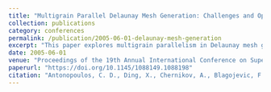 ```yaml
---
title: "Multigrain Parallel Delaunay Mesh Generation: Challenges and Opportunities for Multithreaded Architectures"
collection: publications
category: conferences
permalink: /publication/2005-06-01-delaunay-mesh-generation
excerpt: "This paper explores multigrain parallelism in Delaunay mesh generation and evaluates execution on multithreaded SMT-based systems, revealing opportunities for performance gains."
date: 2005-06-01
venue: "Proceedings of the 19th Annual International Conference on Supercomputing (ICS)"
paperurl: "https://doi.org/10.1145/1088149.1088198"
citation: "Antonopoulos, C. D., Ding, X., Chernikov, A., Blagojevic, F., Nikolopoulos, D. S., & Chrisochoides, N. (2005). \"Multigrain Parallel Delaunay Mesh Generation: Challenges and Opportunities for Multithreaded Architectures.\" *ICS '05*, 367–376. https://doi.org/10.1145/1088149.1088198"
---
```

